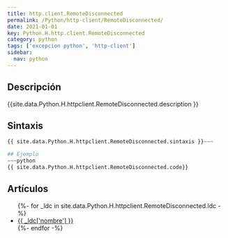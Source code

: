 ```yaml
---
title: http.client.RemoteDisconnected
permalink: /Python/http-client/RemoteDisconnected/
date: 2021-01-01
key: Python.H.http.client.RemoteDisconnected
category: python
tags: ['excepcion python', 'http-client']
sidebar: 
  nav: python
---
```


## Descripción
{{site.data.Python.H.httpclient.RemoteDisconnected.description }}

## Sintaxis
~~~python
{{ site.data.Python.H.httpclient.RemoteDisconnected.sintaxis }}~~~

## Ejemplo
~~~python
{{ site.data.Python.H.httpclient.RemoteDisconnected.code}}
~~~

## Artículos
<ul>
{%- for _ldc in site.data.Python.H.httpclient.RemoteDisconnected.ldc -%}
   <li>
       <a href="{{_ldc['url'] }}">{{ _ldc['nombre'] }}</a>
   </li>
{%- endfor -%}
</ul>
